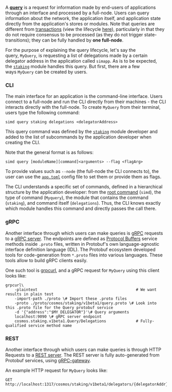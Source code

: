 A [**query**](https://docs.cosmos.network/v0.50/build/building-modules/messages-and-queries#queries) is a request for information made by end-users of applications through an interface and processed by a full-node. Users can query information about the network, the application itself, and application state directly from the application's stores or modules. Note that queries are different from [transactions](https://docs.cosmos.network/v0.50/learn/advanced/transactions) (view the lifecycle [here](https://docs.cosmos.network/v0.50/learn/beginner/tx-lifecycle)), particularly in that they do not require consensus to be processed (as they do not trigger state-transitions); they can be fully handled by **one full-node**.

For the purpose of explaining the query lifecycle, let's say the query, `MyQuery`, is requesting a list of delegations made by a certain delegator address in the application called `simapp`. As is to be expected, the [`staking`](https://docs.cosmos.network/v0.50/build/modules/staking) module handles this query. But first, there are a few ways `MyQuery` can be created by users.

### CLI[​](https://docs.cosmos.network/v0.50/learn/beginner/query-lifecycle#cli "Direct link to CLI")

The main interface for an application is the command-line interface. Users connect to a full-node and run the CLI directly from their machines - the CLI interacts directly with the full-node. To create `MyQuery` from their terminal, users type the following command:

```
simd query staking delegations <delegatorAddress>

```

This query command was defined by the [`staking`](https://docs.cosmos.network/v0.50/build/modules/staking) module developer and added to the list of subcommands by the application developer when creating the CLI.

Note that the general format is as follows:

```
simd query [moduleName][command]<arguments> --flag <flagArg>

```

To provide values such as `--node` (the full-node the CLI connects to), the user can use the [`app.toml`](https://docs.cosmos.network/v0.50/user/run-node/run-node#configuring-the-node-using-apptoml-and-configtoml) config file to set them or provide them as flags.

The CLI understands a specific set of commands, defined in a hierarchical structure by the application developer: from the [root command](https://docs.cosmos.network/v0.50/learn/advanced/cli#root-command) (`simd`), the type of command (`Myquery`), the module that contains the command (`staking`), and command itself (`delegations`). Thus, the CLI knows exactly which module handles this command and directly passes the call there.

### gRPC[​](https://docs.cosmos.network/v0.50/learn/beginner/query-lifecycle#grpc "Direct link to gRPC")

Another interface through which users can make queries is [gRPC](https://grpc.io/) requests to a [gRPC server](https://docs.cosmos.network/v0.50/learn/advanced/grpc_rest#grpc-server). The endpoints are defined as [Protocol Buffers](https://developers.google.com/protocol-buffers) service methods inside `.proto` files, written in Protobuf's own language-agnostic interface definition language (IDL). The Protobuf ecosystem developed tools for code-generation from `*.proto` files into various languages. These tools allow to build gRPC clients easily.

One such tool is [grpcurl](https://github.com/fullstorydev/grpcurl), and a gRPC request for `MyQuery` using this client looks like:

```
grpcurl\
    -plaintext                                           # We want results in plain test
    -import-path ./proto \# Import these .proto files
    -proto ./proto/cosmos/staking/v1beta1/query.proto \# Look into this .proto file for the Query protobuf service
    -d '{"address":"$MY_DELEGATOR"}'\# Query arguments
    localhost:9090 \# gRPC server endpoint
    cosmos.staking.v1beta1.Query/Delegations             # Fully-qualified service method name

```

### REST[​](https://docs.cosmos.network/v0.50/learn/beginner/query-lifecycle#rest "Direct link to REST")

Another interface through which users can make queries is through HTTP Requests to a [REST server](https://docs.cosmos.network/v0.50/learn/advanced/grpc_rest#rest-server). The REST server is fully auto-generated from Protobuf services, using [gRPC-gateway](https://github.com/grpc-ecosystem/grpc-gateway).

An example HTTP request for `MyQuery` looks like:

```
GET http://localhost:1317/cosmos/staking/v1beta1/delegators/{delegatorAddr}/delegations

```